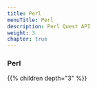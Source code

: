 ```yaml
---
title: Perl
menuTitle: Perl
description: Perl Quest API
weight: 3
chapter: true
---
```


### Perl

{{% children depth="3" %}}